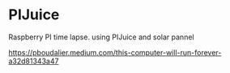 # PIJuice
Raspberry PI time lapse. using PIJuice and solar pannel

https://pboudalier.medium.com/this-computer-will-run-forever-a32d81343a47

